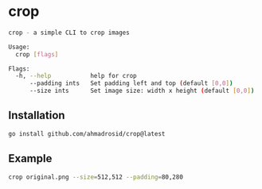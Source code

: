# crop

```bash
crop - a simple CLI to crop images

Usage:
  crop [flags]

Flags:
  -h, --help           help for crop
      --padding ints   Set padding left and top (default [0,0])
      --size ints      Set image size: width x height (default [0,0])
```

## Installation

```bash
go install github.com/ahmadrosid/crop@latest
```

## Example

```bash
crop original.png --size=512,512 --padding=80,280
```
